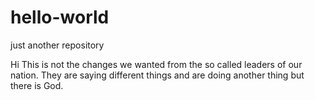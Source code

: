 # hello-world
just another repository

Hi
This is not the changes we wanted from the so called leaders of our nation.
They are saying different things and are doing another thing but there is God.
